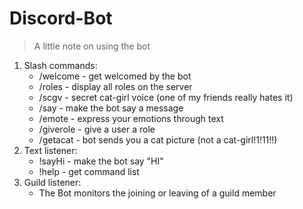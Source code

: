 # Discord-Bot
> A little note on using the bot<br>
1. Slash commands:
   - /welcome - get welcomed by the bot
   - /roles - display all roles on the server
   - /scgv - secret cat-girl voice (one of my friends really hates it)
   - /say - make the bot say a message
   - /emote - express your emotions through text
   - /giverole - give a user a role
   - /getacat - bot sends you a cat picture (not a cat-girl!1!11!!)
2. Text listener:
   - !sayHi - make the bot say "HI"
   - !help - get command list
3. Guild listener:
   - The Bot monitors the joining or leaving of a guild member
